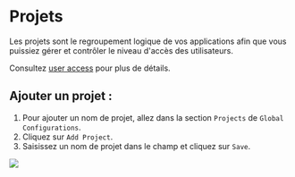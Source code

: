 ﻿# Projets

Les projets sont le regroupement logique de vos applications afin que vous puissiez gérer et contrôler le niveau d'accès des utilisateurs.

Consultez [user access](https://github.com/devtron-labs/devtron/blob/main/docs/user-guide/global-configurations/user-access.md) pour plus de détails.

## Ajouter un projet :

1. Pour ajouter un nom de projet, allez dans la section `Projects` de `Global Configurations`.
2. Cliquez sur `Add Project`.
3. Saisissez un nom de projet dans le champ et cliquez sur `Save`.

![](https://devtron-public-asset.s3.us-east-2.amazonaws.com/images/global-configurations/projects/global-configs-projects.png)




